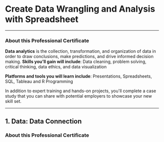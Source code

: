 # Create Data Wrangling and Analysis with Spreadsheet
---
### About this Professional Certificate

**Data analytics** is the collection, transformation, and organization of data in order to draw conclusions, make predictions, and drive informed decision making.
**Skills you’ll gain will include**: Data cleaning, problem solving, critical thinking, data ethics, and data visualization

**Platforms and tools you will learn include**: Presentations, Spreadsheets, SQL, Tableau and R Programming

In addition to expert training and hands-on projects, you'll complete a case study that you can share with potential employers to showcase your new skill set.

---

## 1. Data: Data Connection
### About this Professional Certificate
